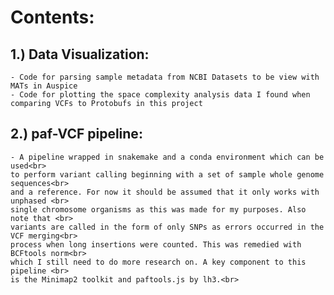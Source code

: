 # Contents:

## 1.) Data Visualization:
    - Code for parsing sample metadata from NCBI Datasets to be view with MATs in Auspice
    - Code for plotting the space complexity analysis data I found when comparing VCFs to Protobufs in this project
## 2.) paf-VCF pipeline:
    - A pipeline wrapped in snakemake and a conda environment which can be used<br>
    to perform variant calling beginning with a set of sample whole genome sequences<br>
    and a reference. For now it should be assumed that it only works with unphased <br>
    single chromosome organisms as this was made for my purposes. Also note that <br>
    variants are called in the form of only SNPs as errors occurred in the VCF merging<br>
    process when long insertions were counted. This was remedied with BCFtools norm<br>
    which I still need to do more research on. A key component to this pipeline <br>
    is the Minimap2 toolkit and paftools.js by lh3.<br>
